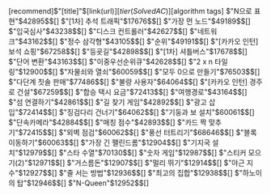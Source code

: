 [recommend]$"[title]"$[link(url)]$[tier(SolvedAC)]$[algorithm tags]
$"N으로 표현"$42895$$[]
$"[1차] 추석 트래픽"$17676$$[]
$"가장 먼 노드"$49189$$[]
$"입국심사"$43238$$[]
$"디스크 컨트롤러"$42627$$[]
$"네트워크"$43162$$[]
$"정수 삼각형"$43105$$[]
$"순위"$49191$$[]
$"[카카오 인턴] 보석 쇼핑"$67258$$[]
$"등굣길"$42898$$[]
$"[1차] 셔틀버스"$17678$$[]
$"단어 변환"$43163$$[]
$"이중우선순위큐"$42628$$[]
$"2 x n 타일링"$12900$$[]
$"자물쇠와 열쇠"$60059$$[]
$"모두 0으로 만들기"$76503$$[]
$"다단계 칫솔 판매"$77486$$[]
$"불량 사용자"$64064$$[]
$"[카카오 인턴] 경주로 건설"$67259$$[]
$"합승 택시 요금"$72413$$[]
$"여행경로"$43164$$[]
$"섬 연결하기"$42861$$[]
$"길 찾기 게임"$42892$$[]
$"광고 삽입"$72414$$[]
$"징검다리 건너기"$64062$$[]
$"기둥과 보 설치"$60061$$[]
$"단속카메라"$42884$$[]
$"매칭 점수"$42893$$[]
$"카드 짝 맞추기"$72415$$[]
$"외벽 점검"$60062$$[]
$"풍선 터트리기"$68646$$[]
$"블록 이동하기"$60063$$[]
$"가장 긴 팰린드롬"$12904$$[]
$"기지국 설치"$12979$$[]
$"스타 수열"$70130$$[]
$"숫자 게임"$12987$$[]
$"스티커 모으기(2)"$12971$$[]
$"거스름돈"$12907$$[]
$"멀리 뛰기"$12914$$[]
$"야근 지수"$12927$$[]
$"줄 서는 방법"$12936$$[]
$"최고의 집합"$12938$$[]
$"하노이의 탑"$12946$$[]
$"N-Queen"$12952$$[]
